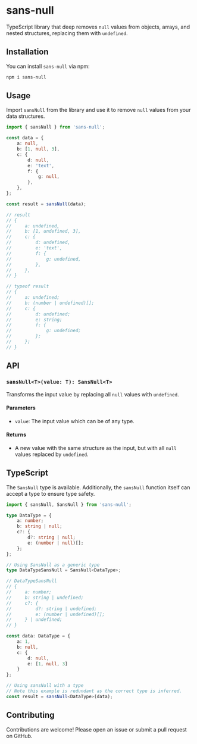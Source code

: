 # sans-null

TypeScript library that deep removes `null` values from objects, arrays, and nested structures, replacing them with `undefined`.

## Installation

You can install `sans-null` via npm:

```sh
npm i sans-null
```

## Usage

Import `sansNull` from the library and use it to remove `null` values from your data structures.

```typescript
import { sansNull } from 'sans-null';

const data = {
    a: null,
    b: [1, null, 3],
    c: {
        d: null,
        e: 'text',
        f: {
            g: null,
        },
    },
};

const result = sansNull(data);

// result
// {
//     a: undefined,
//     b: [1, undefined, 3],
//     c: {
//         d: undefined,
//         e: 'text',
//         f: {
//             g: undefined,
//         },
//     },
// }

// typeof result
// {
//     a: undefined;
//     b: (number | undefined)[];
//     c: {
//         d: undefined;
//         e: string;
//         f: {
//             g: undefined;
//         };
//     };
// }
```

## API

### `sansNull<T>(value: T): SansNull<T>`

Transforms the input value by replacing all `null` values with `undefined`.

#### Parameters

- `value`: The input value which can be of any type.

#### Returns

- A new value with the same structure as the input, but with all `null` values replaced by `undefined`.

## TypeScript

The `SansNull` type is available. Additionally, the `sansNull` function itself can accept a type to ensure type safety.

```typescript
import { sansNull, SansNull } from 'sans-null';

type DataType = {
    a: number;
    b: string | null;
    c?: {
        d?: string | null;
        e: (number | null)[];
    };
};

// Using SansNull as a generic type
type DataTypeSansNull = SansNull<DataType>;

// DataTypeSansNull
// {
//     a: number;
//     b: string | undefined;
//     c?: {
//         d?: string | undefined;
//         e: (number | undefined)[];
//     } | undefined;
// }

const data: DataType = {
    a: 1,
    b: null,
    c: {
        d: null,
        e: [1, null, 3]
    }
};

// Using sansNull with a type
// Note this example is redundant as the correct type is inferred.
const result = sansNull<DataType>(data);
```

## Contributing

Contributions are welcome! Please open an issue or submit a pull request on GitHub.
